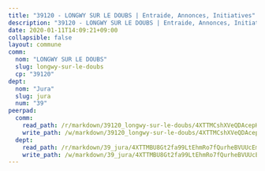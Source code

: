 ```yaml
---
title: "39120 - LONGWY SUR LE DOUBS | Entraide, Annonces, Initiatives"
description: "39120 - LONGWY SUR LE DOUBS | Entraide, Annonces, Initiatives"
date: 2020-01-11T14:09:21+09:00
collapsible: false
layout: commune
comm:
  nom: "LONGWY SUR LE DOUBS"
  slug: longwy-sur-le-doubs
  cp: "39120"
dept:
  nom: "Jura"
  slug: jura
  num: "39"
peerpad:
  comm:
    read_path: /r/markdown/39120_longwy-sur-le-doubs/4XTTMCshXVeQDAcepHxQcE2NSnjiH3yhjtrV61BJtLa2ZysBb
    write_path: /w/markdown/39120_longwy-sur-le-doubs/4XTTMCshXVeQDAcepHxQcE2NSnjiH3yhjtrV61BJtLa2ZysBb-K3TgUT5HfNnBot7Eu7Rtk4LF4k4gj3bxviJBeyMPgmQeGZPgRz7GPJp6QmZ28akbhKyA7hxZG5NneCcbFkZAMiFa2nvjjVMxSCxtvDMarAkSrJ3ajnMkei5kCY47FQffSdJHySYd
  dept:
    read_path: /r/markdown/39_jura/4XTTMBU8Gt2fa99LtEhmRo7fQurheBVUUcEmcUcrj82YN8mg7
    write_path: /w/markdown/39_jura/4XTTMBU8Gt2fa99LtEhmRo7fQurheBVUUcEmcUcrj82YN8mg7-K3TgTcNZmu4vnNMaCfgcL8UVTLrMMzc995tkrcbQnJrz2QJUTFFzY77q7ECMK21XeFnonjpMWqFzgVngXjdq8HzYe3HRbuYXbvX8ofWBv48UvWuvbrbp8aQGQQcfezWASxj7orH1
---
```


